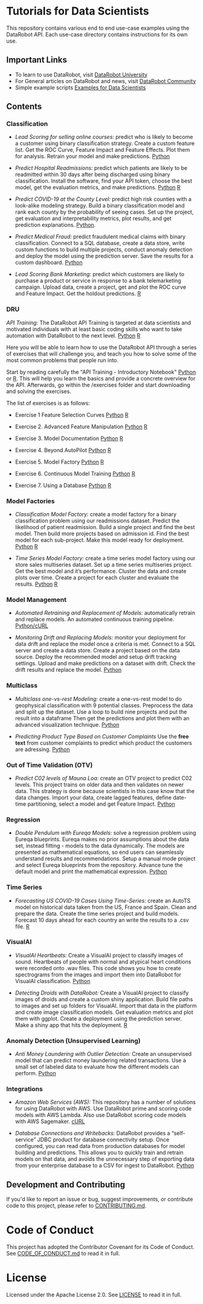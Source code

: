# Tutorials for Data Scientists

This repository contains various end to end use-case examples using the DataRobot API. Each use-case directory contains instructions for its own use.

## Important Links

- To learn to use DataRobot, visit [DataRobot University](https://university.datarobot.com/)
- For General articles on DataRobot and news, visit [DataRobot Community](https://community.datarobot.com/)
- Simple example scripts [Examples for Data Scientists](https://github.com/datarobot-community/examples-for-data-scientists)

## Contents

### Classification 

- *Lead Scoring for selling online courses:* predict who is likely to become a customer using  binary classification strategy.  Create a custom feature list.  Get the ROC Curve, Feature Impact and Feature Effects. Plot them for analysis. Retrain your model and make predictions. [Python](https://github.com/datarobot-community/tutorials-for-data-scientists/blob/master/Classification/Python/lead_scoring/src/Lead%20Scoring%20Tutorial.ipynb)

- *Predict Hospital Readmissions:* predict which patients are likely to be readmitted within 30 days after being discharged using binary classification. Install the software, find your API token, choose the best model, get the evaluation metrics, and make predictions.  [Python](https://github.com/datarobot-community/tutorials-for-data-scientists/blob/master/Classification/Python/predict_hospital_readmissions/src/readmissions_tutorial.ipynb) [R](https://github.com/datarobot-community/tutorials-for-data-scientists/blob/master/Classification/R/predict_hospital_readmissions/src/readmissions_tutorial.ipynb)

- *Predict COVID-19 at the County Level:*  predict high risk counties with a look-alike modeling strategy.  Build a binary classification model and rank each county by the probability of seeing cases.  Set up the project, get evaluation and interpretability metrics, plot results, and get prediction explanations.  [Python](https://github.com/datarobot-community/tutorials-for-data-scientists/blob/master/Classification/Python/predicting_covid_at_county_level/src/Covid_blog.ipynb). 

- *Predict Medical Fraud:*  predict fraudulent medical claims with binary classification.   Connect to a SQL database, create a data store, write custom functions to build multiple projects, conduct anomaly detection and deploy the model using the prediction server. Save the results for a custom dashboard. [Python](https://github.com/datarobot-community/tutorials-for-data-scientists/blob/master/Classification/Python/predicting_fraud_medical_claims/src/Predicting%20Fraud%20Medical%20Claims.ipynb)

- *Lead Scoring Bank Marketing:* predict which customers are likely to purchase a product or service in response to a bank telemarketing campaign.  Upload data, create a project, get and plot the ROC curve and Feature Impact.  Get the holdout predictions. [R](https://github.com/datarobot-community/tutorials-for-data-scientists/blob/master/Classification/R/Lead%20Scoring%20Bank%20Marketing/Lead_Scoring.Rmd)

### DRU 

*API Training:* The DataRobot API Training is targeted at data scientists and motivated individuals with at least basic coding skills who want to take automation with DataRobot to the next level. [Python](https://github.com/datarobot-community/tutorials-for-data-scientists/tree/master/DRU/API_Training/Python) [R](https://github.com/datarobot-community/tutorials-for-data-scientists/tree/master/DRU/API_Training/R)

Here you will be able to learn how to use the DataRobot API through a series of exercises that will challenge you, and teach you how to solve some of the most common problems that people run into.

Start by reading carefully the "API Training - Introductory Notebook" [Python](https://github.com/datarobot-community/tutorials-for-data-scientists/blob/master/DRU/API_Training/Python/Python%20API%20Training%20-%20Introductory%20Notebook.ipynb) or [R](https://github.com/datarobot-community/tutorials-for-data-scientists/blob/master/DRU/API_Training/R/R%20API%20Training%20-%20Introductory%20Notebook.ipynb). This will help you learn the basics and provide a concrete overview for the API. Afterwards, go within the /exercises folder and start downloading and solving the exercises.

The list of exercises is as follows:

- Exercise 1 Feature Selection Curves [Python](https://github.com/datarobot-community/tutorials-for-data-scientists/blob/master/DRU/API_Training/Python/Exercises/1.%20Python%20API%20Training%20-%20Feature%20Selection%20Curves%20%5BExercise%5D.ipynb) [R](https://github.com/datarobot-community/tutorials-for-data-scientists/blob/master/DRU/API_Training/R/Exercises/1.%20R%20API%20Training%20-%20Feature%20Selection%20Curves%20%5BSolution%5D.Rmd)

- Exercise 2. Advanced Feature Manipulation [Python](https://github.com/datarobot-community/tutorials-for-data-scientists/blob/master/DRU/API_Training/Python/Exercises/2.%20Python%20API%20Training%20-%20Advanced%20Feature%20Manipulation%20%5BExercise%5D.ipynb) [R](https://github.com/datarobot-community/tutorials-for-data-scientists/blob/master/DRU/API_Training/R/Exercises/2.%20R%20API%20Training%20-%20Advanced%20Feature%20Manipulation%20%5BSolution%5D.Rmd)

- Exercise 3. Model Documentation [Python](https://github.com/datarobot-community/tutorials-for-data-scientists/blob/master/DRU/API_Training/Python/Exercises/3.%20Python%20API%20Training%20-%20Model%20Documentation%20%5BExercise%5D.ipynb) [R](https://github.com/datarobot-community/tutorials-for-data-scientists/blob/master/DRU/API_Training/R/Exercises/3.%20R%20API%20Training%20-%20Model%20Documentation%20%5BSolution%5D.Rmd)

- Exercise 4. Beyond AutoPilot [Python](https://github.com/datarobot-community/tutorials-for-data-scientists/blob/master/DRU/API_Training/Python/Exercises/4.%20Python%20API%20Training%20-%20Beyond%20AutoPilot%20%5BExercise%5D.ipynb) [R](https://github.com/datarobot-community/tutorials-for-data-scientists/blob/master/DRU/API_Training/R/Exercises/4.%20R%20API%20Training%20-%20Beyond%20AutoPilot%20%5BSolution%5D.Rmd)

- Exercise 5. Model Factory [Python](https://github.com/datarobot-community/tutorials-for-data-scientists/blob/master/DRU/API_Training/Python/Exercises/5.%20Python%20API%20Training%20-%20Model%20Factory%20%5BExercise%5D.ipynb) [R](https://github.com/datarobot-community/tutorials-for-data-scientists/blob/master/DRU/API_Training/R/Exercises/5.%20R%20API%20Training%20-%20Model%20Factory%20%5BSolution%5D.Rmd)

- Exercise 6. Continuous Model Training [Python](https://github.com/datarobot-community/tutorials-for-data-scientists/blob/master/DRU/API_Training/Python/Exercises/6.%20Python%20API%20Training%20-%20Continuous%20Model%20Training%20%5BExercise%5D.ipynb) [R](https://github.com/datarobot-community/tutorials-for-data-scientists/blob/master/DRU/API_Training/R/Exercises/6.%20R%20API%20Training%20-%20Continuous%20Model%20Training%20%5BSolution%5D.Rmd)

- Exercise 7. Using a Database [Python](https://github.com/datarobot-community/tutorials-for-data-scientists/blob/master/DRU/API_Training/Python/Exercises/7.%20Python%20API%20Training%20-%20Using%20a%20Database%20%5BExercise%5D.ipynb) [R](https://github.com/datarobot-community/tutorials-for-data-scientists/blob/master/DRU/API_Training/R/Exercises/7.%20R%20API%20Training%20-%20Using%20a%20Database%20%5BSolution%5D.Rmd)

### Model Factories

- *Classification Model Factory:*  create a model factory for a binary classification problem using our readmissions dataset.  Predict the likelihood of patient readmission.  Build a single project and find the best model.  Then build more projects based on admission id.  Find the best model for each sub-project.  Make this model ready for deployment. [Python](https://github.com/datarobot-community/tutorials-for-data-scientists/blob/master/Model%20Factories/Python/readmissions_model_factory/Model%20Factory%20with%20Diabetes%20Readmission%20Dataset.ipynb) [R](https://github.com/datarobot-community/tutorials-for-data-scientists/blob/master/Model%20Factories/R/readmissions_model_factory/src/readmissions_model_factory.R)

- *Time Series Model Factory:* create a time series model factory using our store sales multiseries dataset.  Set up a time series multiseries project. Get the best model and it’s performance. Cluster the data and create plots over time. Create a project for each cluster and evaluate the results. [Python](https://github.com/datarobot-community/tutorials-for-data-scientists/tree/master/Model%20Factories/Python/time_Series_store_sales_model_factory) [R](https://github.com/datarobot-community/tutorials-for-data-scientists/blob/master/Model%20Factories/R/time_series_model_factory/src/time_series_model_factory.R)

### Model Management

- *Automated Retraining and Replacement of Models:* automatically retrain and replace models. An automated continuous training pipeline. [Python/cURL](https://github.com/datarobot-community/tutorials-for-data-scientists/tree/master/Model%20Management/Automated%20Retraining%20and%20Replacement)

- *Monitoring Drift and Replacing Models:* monitor your deployment for data drift and replace the model once a criteria is met.  Connect to a SQL server and create a data store. Create a project based on the data source. Deploy the recommended model and setup drift tracking settings.  Upload and make predictions on a dataset with drift. Check the drift results and replace the model.  [Python](https://github.com/datarobot-community/tutorials-for-data-scientists/blob/master/Model%20Management/Monitoring%20Drift%20and%20Replacing%20Model/src/Model_monitoring_data_drift_detection.ipynb)

### Multiclass

- *Multiclass one-vs-rest Modeling:*  create a one-vs-rest model to do geophysical classification with 9 potential classes.  Preprocess the data and split up the dataset. Use a loop to build nine projects and put the result into a dataframe  Then get the predictions and plot them with an advanced visualization technique. [Python](https://github.com/datarobot-community/tutorials-for-data-scientists/blob/master/Multiclass%20Classification/one-vs-rest-with-datarobot/src/One%20vs%20Rest%20with%20DataRobot.ipynb)

- *Predicting Product Type Based on Customer Complaints* Use the **free text** from customer complaints to predict which product the customers are adressing. [Python](https://github.com/datarobot-community/tutorials-for-data-scientists/tree/master/Multiclass%20Classification/Predict%20Product%20Type%20Based%20on%20Customer%20Complaints)

### Out of Time Validation (OTV)

- *Predict C02 levels of Mauna Loa:*  create an OTV project to predict C02 levels.  This project trains on older data and then validates on newer data.  This strategy is done because scientists in this case know that the data changes.  Import your data, create lagged features, define date-time partitioning, select a model and get Feature Impact. [Python](https://github.com/datarobot-community/tutorials-for-data-scientists/blob/master/Multiclass%20Classification/one-vs-rest-with-datarobot/src/One%20vs%20Rest%20with%20DataRobot.ipynb)

### Regression

- *Double Pendulum with Eureqa Models:* solve a regression problem using Eureqa blueprints. Eureqa makes no prior assumptions about the data set, instead fitting - models to the data dynamically. The models are presented as mathematical equations, so end users can seamlessly understand results and recommendations. Setup a manual mode project and select Eureqa blueprints from the repository. Advance tune the default model and print the mathematical expression. [Python](https://github.com/datarobot-community/tutorials-for-data-scientists/blob/master/Regression/Python/double_pendulum_with_eureqa/src/Double%20Pendulum%20with%20Eureqa%20Models.ipynb)

### Time Series

- *Forecasting US COVID-19 Cases Using Time-Series:*  create an AutoTS model on historical data taken from the US, France and Spain.  Clean and prepare the data. Create the time series project and build models. Forecast 10 days ahead for each country an write the results to a .csv file. [R](https://github.com/datarobot-community/tutorials-for-data-scientists/blob/master/Time%20Series/COVID%20Time%20Series%20Forecasting%20in%20R/COVID%20Time%20Series%20Forecasting%20With%20R/COVID_TS.Rmd)

### VisualAI 
- *VisualAI Heartbeats:* Create a VisualAI project to classify images of sound.  Heartbeats of people with normal and atypical heart conditions were recorded onto .wav files.  This code shows you how to create spectrograms from the images and import them into DataRobot for VisualAI classification.  [Python](https://github.com/datarobot-community/tutorials-for-data-scientists-wip/blob/visualAI_changes/VisualAI/Python/VisualAI%20Heartbeats/heartbeat_visual_AI.ipynb)

- *Detecting Droids with DataRobot:* Create a VisualAI project to classify images of droids and create a custom shiny application.  Build file paths to images and set up folders for VisualAI.  Import that data in the platform and create image classification models.  Get evaluation metrics and plot them with ggplot.  Create a deployment using the prediction server.  Make a shiny app that hits the deployment. [R](https://github.com/datarobot-community/tutorials-for-data-scientists-wip/blob/visualAI_changes/VisualAI/R/Detecting%20Droids/src/Droids%20Demo/Droids_R.Rmd)

### Anomaly Detection (Unsupervised Learning)
- *Anti Money Laundering with Outlier Detection:* Create an unsupervised model that can predict money laundering related transactions. Use a small set of labeled data to evaluate how the different models can perform. [Python](https://github.com/datarobot-community/tutorials-for-data-scientists/tree/master/Anomaly%20Detection%20(Unsupervised%20Learning))

### Integrations

- *Amazon Web Services (AWS):*  This repository has a number of solutions for using DataRobot with AWS. Use DataRobot prime and scoring code models with AWS Lambda. Also use DataRobot scoring code models with AWS Sagemaker. [cURL](https://github.com/datarobot-community/tutorials-for-data-scientists/blob/master/integrations/AWS%20(Amazon%20Web%20Services)/readme.md)

- *Database Connections and Writebacks:* DataRobot provides a “self-service” JDBC product for database connectivity setup. Once configured, you can read data from production databases for model building and predictions. This allows you to quickly train and retrain models on that data, and avoids the unnecessary step of exporting data from your enterprise database to a CSV for ingest to DataRobot. [Python](https://github.com/datarobot-community/tutorials-for-data-scientists/blob/master/integrations/Database%20Connections%20and%20Writebacks/databases_and_deployment.ipynb)

## Development and Contributing

If you'd like to report an issue or bug, suggest improvements, or contribute code to this project, please refer to [CONTRIBUTING.md](CONTRIBUTING.md).

# Code of Conduct

This project has adopted the Contributor Covenant for its Code of Conduct. 
See [CODE_OF_CONDUCT.md](CODE_OF_CONDUCT.md) to read it in full.

# License

Licensed under the Apache License 2.0. 
See [LICENSE](LICENSE) to read it in full.


